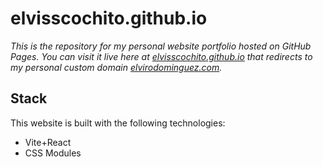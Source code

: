 # elvisscochito.github.io

*This is the repository for my personal website portfolio hosted on GitHub Pages. You can visit it live here at [elvisscochito.github.io](https://elvisscochito.github.io) that redirects to my personal custom domain [elvirodominguez.com](https://elvirodominguez.com).*

## Stack
This website is built with the following technologies:
- Vite+React
- CSS Modules
